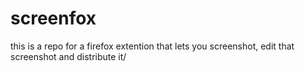 # screenfox
this is a repo for a firefox extention that lets you screenshot, edit that screenshot and distribute it/
